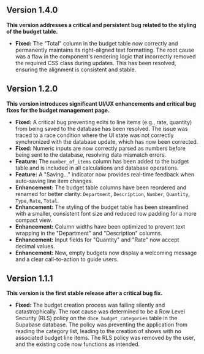 ## Version 1.4.0

**This version addresses a critical and persistent bug related to the styling of the budget table.**

*   **Fixed:** The "Total" column in the budget table now correctly and permanently maintains its right-aligned text formatting. The root cause was a flaw in the component's rendering logic that incorrectly removed the required CSS class during updates. This has been resolved, ensuring the alignment is consistent and stable.

## Version 1.2.0

**This version introduces significant UI/UX enhancements and critical bug fixes for the budget management page.**

*   **Fixed:** A critical bug preventing edits to line items (e.g., rate, quantity) from being saved to the database has been resolved. The issue was traced to a race condition where the UI state was not correctly synchronized with the database update, which has now been corrected.
*   **Fixed:** Numeric inputs are now correctly parsed as numbers before being sent to the database, resolving data mismatch errors.
*   **Feature:** The `number_of_items` column has been added to the budget table and is included in all calculations and database operations.
*   **Feature:** A "Saving..." indicator now provides real-time feedback when auto-saving line item changes.
*   **Enhancement:** The budget table columns have been reordered and renamed for better clarity: `Department`, `Description`, `Number`, `Quantity`, `Type`, `Rate`, `Total`.
*   **Enhancement:** The styling of the budget table has been streamlined with a smaller, consistent font size and reduced row padding for a more compact view.
*   **Enhancement:** Column widths have been optimized to prevent text wrapping in the "Department" and "Description" columns.
*   **Enhancement:** Input fields for "Quantity" and "Rate" now accept decimal values.
*   **Enhancement:** New, empty budgets now display a welcoming message and a clear call-to-action to guide users.

## Version 1.1.1

**This version is the first stable release after a critical bug fix.**

*   **Fixed:** The budget creation process was failing silently and catastrophically. The root cause was determined to be a Row Level Security (RLS) policy on the `dbce_budget_categories` table in the Supabase database. The policy was preventing the application from reading the category list, leading to the creation of shows with no associated budget line items. The RLS policy was removed by the user, and the existing code now functions as intended.
